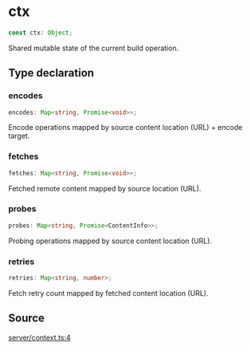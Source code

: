 # ctx

```ts
const ctx: Object;
```

Shared mutable state of the current build operation.

## Type declaration

### encodes

```ts
encodes: Map<string, Promise<void>>;
```

Encode operations mapped by source content location (URL) + encode target.

### fetches

```ts
fetches: Map<string, Promise<void>>;
```

Fetched remote content mapped by source location (URL).

### probes

```ts
probes: Map<string, Promise<ContentInfo>>;
```

Probing operations mapped by source content location (URL).

### retries

```ts
retries: Map<string, number>;
```

Fetch retry count mapped by fetched content location (URL).

## Source

[server/context.ts:4](https://github.com/Elringus/Imgit/blob/fc320a2/src/server/context.ts#L4)
